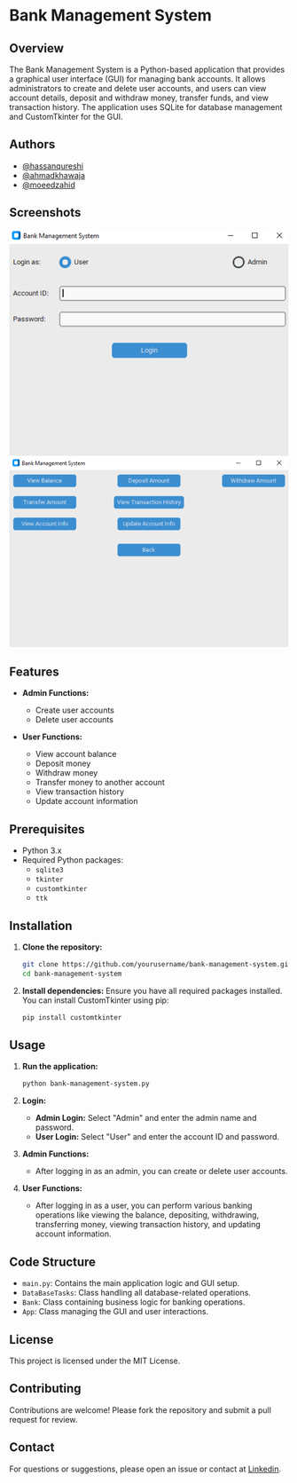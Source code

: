 # Bank Management System

## Overview
The Bank Management System is a Python-based application that provides a graphical user interface (GUI) for managing bank accounts. It allows administrators to create and delete user accounts, and users can view account details, deposit and withdraw money, transfer funds, and view transaction history. The application uses SQLite for database management and CustomTkinter for the GUI.
## Authors

- [@hassanqureshi](https://www.github.com/m-hassanqureshi)
- [@ahmadkhawaja](https://www.github.com/Khawajaa07)
- [@moeedzahid](https://www.github.com/mmoeedz )
## Screenshots
![App Screenshot](login.png) ![App Screenshot](user-window.PNG)

## Features
- **Admin Functions:**
  - Create user accounts
  - Delete user accounts

- **User Functions:**
  - View account balance
  - Deposit money
  - Withdraw money
  - Transfer money to another account
  - View transaction history
  - Update account information

## Prerequisites
- Python 3.x
- Required Python packages:
  - `sqlite3`
  - `tkinter`
  - `customtkinter`
  - `ttk`

## Installation

1. **Clone the repository:**
    ```sh
    git clone https://github.com/yourusername/bank-management-system.git
    cd bank-management-system
    ```

2. **Install dependencies:**
    Ensure you have all required packages installed. You can install CustomTkinter using pip:
    ```sh
    pip install customtkinter
    ```

## Usage

1. **Run the application:**
    ```sh
    python bank-management-system.py
    ```

2. **Login:**
   - **Admin Login:** Select "Admin" and enter the admin name and password.
   - **User Login:** Select "User" and enter the account ID and password.

3. **Admin Functions:**
   - After logging in as an admin, you can create or delete user accounts.

4. **User Functions:**
   - After logging in as a user, you can perform various banking operations like viewing the balance, depositing, withdrawing, transferring money, viewing transaction history, and updating account information.

## Code Structure

- `main.py`: Contains the main application logic and GUI setup.
- `DataBaseTasks`: Class handling all database-related operations.
- `Bank`: Class containing business logic for banking operations.
- `App`: Class managing the GUI and user interactions.

## License
This project is licensed under the MIT License.

## Contributing
Contributions are welcome! Please fork the repository and submit a pull request for review.

## Contact
For questions or suggestions, please open an issue or contact at [Linkedin](https://www.linkedin.com/in/m-hassan-qureshi/).
